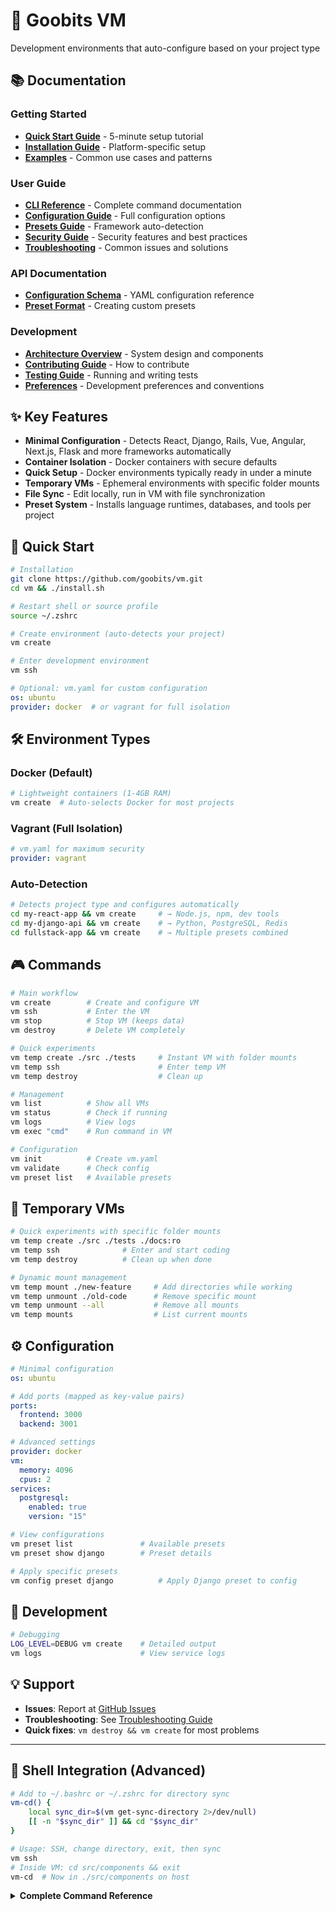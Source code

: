 # 🚀 Goobits VM
Development environments that auto-configure based on your project type

## 📚 Documentation

### Getting Started
- **[Quick Start Guide](docs/getting-started/quick-start.md)** - 5-minute setup tutorial
- **[Installation Guide](docs/getting-started/installation.md)** - Platform-specific setup
- **[Examples](docs/getting-started/examples.md)** - Common use cases and patterns

### User Guide
- **[CLI Reference](docs/user-guide/cli-reference.md)** - Complete command documentation
- **[Configuration Guide](docs/user-guide/configuration.md)** - Full configuration options
- **[Presets Guide](docs/user-guide/presets.md)** - Framework auto-detection
- **[Security Guide](docs/user-guide/security.md)** - Security features and best practices
- **[Troubleshooting](docs/user-guide/troubleshooting.md)** - Common issues and solutions

### API Documentation
- **[Configuration Schema](docs/api/configuration-schema.md)** - YAML configuration reference
- **[Preset Format](docs/api/preset-format.md)** - Creating custom presets

### Development
- **[Architecture Overview](docs/development/architecture.md)** - System design and components
- **[Contributing Guide](docs/development/contributing.md)** - How to contribute
- **[Testing Guide](docs/development/testing.md)** - Running and writing tests
- **[Preferences](docs/development/preferences.md)** - Development preferences and conventions

## ✨ Key Features
- **Minimal Configuration** - Detects React, Django, Rails, Vue, Angular, Next.js, Flask and more frameworks automatically
- **Container Isolation** - Docker containers with secure defaults
- **Quick Setup** - Docker environments typically ready in under a minute
- **Temporary VMs** - Ephemeral environments with specific folder mounts
- **File Sync** - Edit locally, run in VM with file synchronization
- **Preset System** - Installs language runtimes, databases, and tools per project

## 🚀 Quick Start

```bash
# Installation
git clone https://github.com/goobits/vm.git
cd vm && ./install.sh

# Restart shell or source profile
source ~/.zshrc

# Create environment (auto-detects your project)
vm create

# Enter development environment
vm ssh
```

```yaml
# Optional: vm.yaml for custom configuration
os: ubuntu
provider: docker  # or vagrant for full isolation
```

## 🛠️ Environment Types

### Docker (Default)
```bash
# Lightweight containers (1-4GB RAM)
vm create  # Auto-selects Docker for most projects
```

### Vagrant (Full Isolation)
```yaml
# vm.yaml for maximum security
provider: vagrant
```

### Auto-Detection
```bash
# Detects project type and configures automatically
cd my-react-app && vm create     # → Node.js, npm, dev tools
cd my-django-api && vm create    # → Python, PostgreSQL, Redis
cd fullstack-app && vm create    # → Multiple presets combined
```

## 🎮 Commands

```bash
# Main workflow
vm create        # Create and configure VM
vm ssh           # Enter the VM
vm stop          # Stop VM (keeps data)
vm destroy       # Delete VM completely

# Quick experiments
vm temp create ./src ./tests     # Instant VM with folder mounts
vm temp ssh                      # Enter temp VM
vm temp destroy                  # Clean up

# Management
vm list          # Show all VMs
vm status        # Check if running
vm logs          # View logs
vm exec "cmd"    # Run command in VM

# Configuration
vm init          # Create vm.yaml
vm validate      # Check config
vm preset list   # Available presets
```

## 🧪 Temporary VMs

```bash
# Quick experiments with specific folder mounts
vm temp create ./src ./tests ./docs:ro
vm temp ssh              # Enter and start coding
vm temp destroy          # Clean up when done

# Dynamic mount management
vm temp mount ./new-feature     # Add directories while working
vm temp unmount ./old-code      # Remove specific mount
vm temp unmount --all           # Remove all mounts
vm temp mounts                  # List current mounts
```

## ⚙️ Configuration

```yaml
# Minimal configuration
os: ubuntu

# Add ports (mapped as key-value pairs)
ports:
  frontend: 3000
  backend: 3001

# Advanced settings
provider: docker
vm:
  memory: 4096
  cpus: 2
services:
  postgresql:
    enabled: true
    version: "15"
```

```bash
# View configurations
vm preset list               # Available presets
vm preset show django        # Preset details

# Apply specific presets
vm config preset django          # Apply Django preset to config
```

## 🧪 Development

```bash
# Debugging
LOG_LEVEL=DEBUG vm create    # Detailed output
vm logs                      # View service logs
```

## 💡 Support
- **Issues**: Report at [GitHub Issues](https://github.com/goobits/vm/issues)
- **Troubleshooting**: See [Troubleshooting Guide](docs/user-guide/troubleshooting.md)
- **Quick fixes**: `vm destroy && vm create` for most problems

---

## 🔄 Shell Integration (Advanced)

```bash
# Add to ~/.bashrc or ~/.zshrc for directory sync
vm-cd() {
    local sync_dir=$(vm get-sync-directory 2>/dev/null)
    [[ -n "$sync_dir" ]] && cd "$sync_dir"
}

# Usage: SSH, change directory, exit, then sync
vm ssh
# Inside VM: cd src/components && exit
vm-cd  # Now in ./src/components on host
```

<details>
<summary><strong>Complete Command Reference</strong></summary>

### VM Lifecycle
```bash
vm create                    # Create new VM with provisioning
vm start                     # Start existing VM
vm stop                      # Stop VM (keeps data)
vm restart                   # Restart without reprovisioning
vm ssh                       # Connect to VM
vm destroy                   # Delete VM completely
vm status                    # Check if running
vm provision                 # Re-run provisioning
vm kill [container]          # Force kill VM processes
```

### Temporary VMs
```bash
vm temp create <folders>     # Create ephemeral VM
vm temp ssh                  # SSH into temp VM
vm temp destroy              # Clean up
vm temp mount <path>         # Add mount to running VM
vm temp unmount <path>       # Remove specific mount
vm temp unmount --all        # Remove all mounts
vm temp mounts               # List current mounts
vm temp list                 # List all temp VMs
vm temp status               # Check temp VM status
vm temp stop                 # Stop temp VM
vm temp start                # Start temp VM
vm temp restart              # Restart temp VM
```

### Configuration
```bash
vm init                      # Create vm.yaml
vm validate                  # Check config
vm preset list               # Show presets
vm preset show <name>        # Preset details
vm config get [field]        # Get config value(s)
vm config set <field> <value> # Set config value
vm config unset <field>      # Remove config field
vm config clear              # Clear all config
vm config preset <names>     # Apply preset(s)
```

### Advanced
```bash
vm exec <command>            # Execute command in VM
vm logs                      # View logs
vm --config custom.yaml ssh # Use specific config
```

</details>